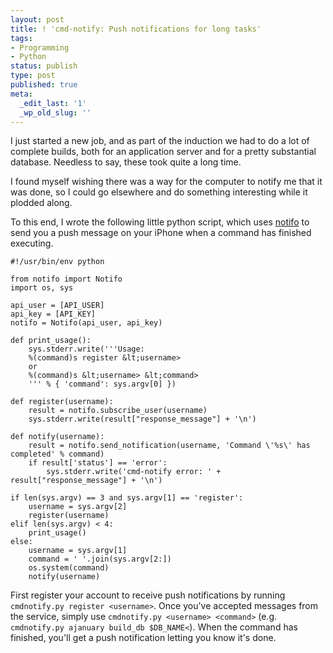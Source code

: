 ```yaml
---
layout: post
title: ! 'cmd-notify: Push notifications for long tasks'
tags:
- Programming
- Python
status: publish
type: post
published: true
meta:
  _edit_last: '1'
  _wp_old_slug: ''
---
```

I just started a new job, and as part of the induction we had to do a lot of complete builds, both for an application server and for a pretty substantial database. Needless to say, these took quite a long time.

I found myself wishing there was a way for the computer to notify me that it was done, so I could go elsewhere and do something interesting while it plodded along.

To this end, I wrote the following little python script, which uses [notifo](http://http://notifo.com/) to send you a push message on your iPhone when a command has finished executing.

    #!/usr/bin/env python

    from notifo import Notifo
    import os, sys

    api_user = [API_USER]
    api_key = [API_KEY]
    notifo = Notifo(api_user, api_key)

    def print_usage():
        sys.stderr.write('''Usage:
        %(command)s register &lt;username>
        or
        %(command)s &lt;username> &lt;command>
        ''' % { 'command': sys.argv[0] })

    def register(username):
        result = notifo.subscribe_user(username)
        sys.stderr.write(result["response_message"] + '\n')

    def notify(username):
        result = notifo.send_notification(username, 'Command \'%s\' has completed' % command)
        if result['status'] == 'error':
            sys.stderr.write('cmd-notify error: ' + result["response_message"] + '\n')

    if len(sys.argv) == 3 and sys.argv[1] == 'register':
        username = sys.argv[2]
        register(username)
    elif len(sys.argv) < 4:
        print_usage()
    else:
        username = sys.argv[1]
        command = ' '.join(sys.argv[2:])
        os.system(command)
        notify(username)

First register your account to receive push notifications by running `cmdnotify.py register <username>`. Once you've accepted messages from the service, simply use `cmdnotify.py <username> <command>` (e.g. `cmdnotify.py ajanuary build_db $DB_NAME<`). When the command has finished, you'll get a push notification letting you know it's done.
